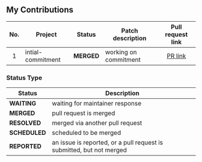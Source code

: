 ## My Contributions

| No. | Project | Status | Patch description | Pull request link |
| :-: | ------- | :----: | ----------- | :--: |
| 1   | intial-commitment | **MERGED** | working on commitment | [PR link](https://beda.id) |

### Status Type

| Status | Description |
| ---- | ----------- |
| **WAITING**   | waiting for maintainer response |
| **MERGED**    | pull request is merged |
| **RESOLVED**  | merged via another pull request |
| **SCHEDULED** | scheduled to be merged |
| **REPORTED**  | an issue is reported, or a pull request is submitted, but not merged |

